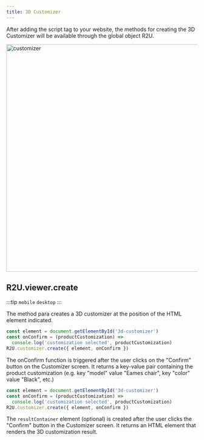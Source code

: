 ```yaml
---
title: 3D Customizer
---
```


After adding the script tag to your website, the methods for creating the 3D Customizer will be available through the global object R2U.

<div>
  <p float="left">
    <img src="https://storage.googleapis.com/r2u-sdk-bucket/documentation/customizer.gif" title="customizer" width="600"/>
  </p>

</div>

## R2U.viewer.create

:::tip `mobile` `desktop`
:::

The method para creates a 3D customizer at the position of the HTML element indicated.

```typescript
const element = document.getElementById('3d-customizer')
const onConfirm = (productCustomization) =>
  console.log('customization selected', productCustomization)
R2U.customizer.create({ element, onConfirm })
```

The onConfirm function is triggered after the user clicks on the "Confirm" button on the Customizer screen. It returns a key-value pair containing the product customization (e.g. key "model" value "Eames chair", key "color" value "Black", etc.)

```typescript
const element = document.getElementById('3d-customizer')
const onConfirm = (productCustomization) =>
  console.log('customization selected', productCustomization)
R2U.customizer.create({ element, onConfirm })
```
The `resultContainer` element (optional) is created after the user clicks the "Confirm" button in the Customizer screen. It returns an HTML element that renders the 3D customization result.
